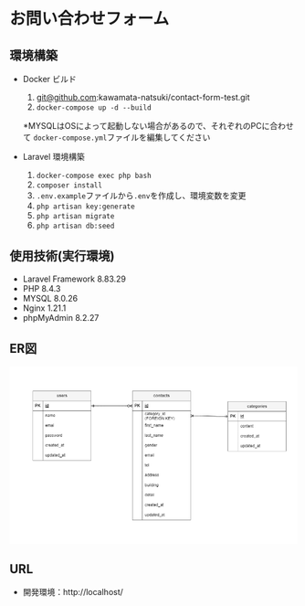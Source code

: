 # お問い合わせフォーム

## 環境構築
- Docker ビルド
  1. git@github.com:kawamata-natsuki/contact-form-test.git 
  2. `docker-compose up -d --build`

  *MYSQLはOSによって起動しない場合があるので、それぞれのPCに合わせて `docker-compose.yml`ファイルを編集してください

- Laravel 環境構築
  1. `docker-compose exec php bash`
  2. `composer install`
  3. `.env.example`ファイルから`.env`を作成し、環境変数を変更
  4. `php artisan key:generate`
  5. `php artisan migrate`
  6. `php artisan db:seed`
  

## 使用技術(実行環境)
- Laravel Framework 8.83.29
- PHP 8.4.3
- MYSQL 8.0.26
- Nginx 1.21.1
- phpMyAdmin 8.2.27

## ER図
![ER Diagram](er_diagram.drawio.png)

## URL
- 開発環境：http://localhost/